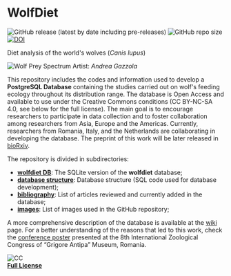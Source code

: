 # WolfDiet
![GitHub release (latest by date including pre-releases)](https://img.shields.io/github/v/release/andreacorra/wolfdiet?include_prereleases)
![GitHub repo size](https://img.shields.io/github/repo-size/andreacorra/wolfdiet)
[![DOI](https://zenodo.org/badge/162189606.svg)](https://zenodo.org/badge/latestdoi/162189606)  


Diet analysis of the world's wolves (*Canis lupus*)

![Wolf Prey Spectrum](https://github.com/andreacorra/WolfDiet/blob/master/images/wolf_prey_spectrum.png)
Artist: _Andrea Gazzola_

This repository includes the codes and information used to develop a **PostgreSQL Database** containing the studies carried out on wolf's feeding ecology throughout its distribution range. The database is Open Access and available to use under the Creative Commons conditions (CC BY-NC-SA 4.0, see below for the full license). The main goal is to encourage researchers to participate in data collection and to foster collaboration among researchers from Asia, Europe and the Americas. Currently, researchers from Romania, Italy, and the Netherlands are collaborating in developing the database. The preprint of this work will be later released in [bioRxiv](https://www.biorxiv.org/).   

The repository is divided in subdirectories:  

* **[wolfdiet DB](https://github.com/andreacorra/WolfDiet/tree/master/wolfdiet_db)**: The SQLite version of the **wolfdiet** database;
* **[database structure](https://github.com/andreacorra/WolfDiet/tree/master/db_structure)**: Database structure (SQL code used for database development);
* **[bibliography](https://github.com/andreacorra/WolfDiet/tree/master/bibliography)**: List of articles reviewed and currently added in the database;
* **[images](https://github.com/andreacorra/WolfDiet/tree/master/images)**: List of images used in the GitHub repository;

A more comprehensive description of the database is available at the [wiki](https://github.com/andreacorra/WolfDiet/wiki) page. For a better understanding of the reasons that led to this work, check the [conference poster](https://www.researchgate.net/publication/310561849_Food_habits_of_wolf_in_Eurasia_a_proposal_for_an_open_access_database) presented at the 8th International Zoological Congress of “Grigore Antipa” Museum, Romania.

![CC](https://github.com/andreacorra/WolfDiet/blob/master/images/by-nc-sa.eu.svg)  
[**Full License**](https://creativecommons.org/licenses/by-nc-sa/4.0/)
